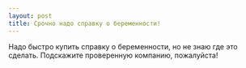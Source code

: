 ```yaml
---
layout: post 
title: Срочно надо справку о беременности! 
--- 
```

Надо быстро купить справку о беременности, но не знаю где это сделать. Подскажите проверенную компанию, пожалуйста!